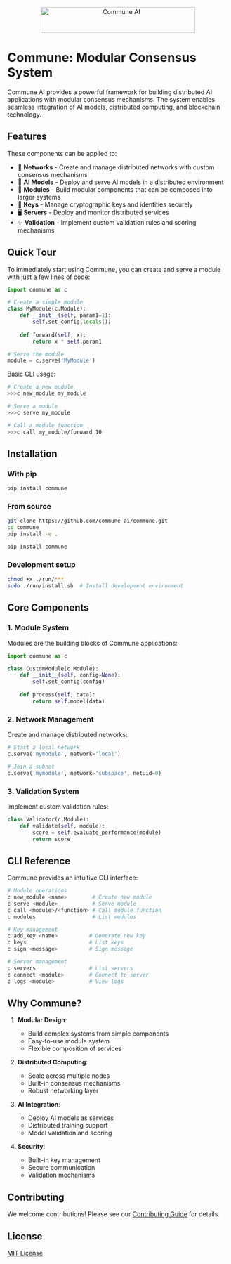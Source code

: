 <p align="center">
 <img src="https://communeai.org/logo-asci.svg" width="352" height="59" alt="Commune AI" style="max-width: 100%;">
</p>

# Commune: Modular Consensus System

Commune AI provides a powerful framework for building distributed AI applications with modular consensus mechanisms. The system enables seamless integration of AI models, distributed computing, and blockchain technology.

## Features

These components can be applied to:

* 🔗 **Networks** - Create and manage distributed networks with custom consensus mechanisms
* 🤖 **AI Models** - Deploy and serve AI models in a distributed environment
* 💫 **Modules** - Build modular components that can be composed into larger systems
* 🔑 **Keys** - Manage cryptographic keys and identities securely
* 🖥️ **Servers** - Deploy and monitor distributed services
* ✨ **Validation** - Implement custom validation rules and scoring mechanisms

## Quick Tour

To immediately start using Commune, you can create and serve a module with just a few lines of code:

```python
import commune as c

# Create a simple module
class MyModule(c.Module):
    def __init__(self, param1=1):
        self.set_config(locals())
        
    def forward(self, x):
        return x * self.param1

# Serve the module
module = c.serve('MyModule')
```

Basic CLI usage:

```bash
# Create a new module
>>>c new_module my_module

# Serve a module
>>>c serve my_module

# Call a module function
>>>c call my_module/forward 10
```

## Installation

### With pip

```bash
pip install commune
```

### From source

```bash
git clone https://github.com/commune-ai/commune.git
cd commune
pip install -e .
```

```bash
pip install commune
```

### Development setup

```bash
chmod +x ./run/***
sudo ./run/install.sh  # Install development environment
```

## Core Components

### 1. Module System
Modules are the building blocks of Commune applications:

```python
import commune as c

class CustomModule(c.Module):
    def __init__(self, config=None):
        self.set_config(config)
    
    def process(self, data):
        return self.model(data)
```

### 2. Network Management
Create and manage distributed networks:

```python
# Start a local network
c.serve('mymodule', network='local')

# Join a subnet
c.serve('mymodule', network='subspace', netuid=0)
```

### 3. Validation System
Implement custom validation rules:

```python
class Validator(c.Module):
    def validate(self, module):
        score = self.evaluate_performance(module)
        return score
```

## CLI Reference

Commune provides an intuitive CLI interface:

```bash
# Module operations
c new_module <name>        # Create new module
c serve <module>           # Serve module
c call <module>/<function> # Call module function
c modules                  # List modules

# Key management
c add_key <name>          # Generate new key
c keys                    # List keys
c sign <message>          # Sign message

# Server management
c servers                 # List servers
c connect <module>        # Connect to server
c logs <module>           # View logs
```

## Why Commune?

1. **Modular Design**:
   - Build complex systems from simple components
   - Easy-to-use module system
   - Flexible composition of services

2. **Distributed Computing**:
   - Scale across multiple nodes
   - Built-in consensus mechanisms
   - Robust networking layer

3. **AI Integration**:
   - Deploy AI models as services
   - Distributed training support
   - Model validation and scoring

4. **Security**:
   - Built-in key management
   - Secure communication
   - Validation mechanisms

## Contributing

We welcome contributions! Please see our [Contributing Guide](CONTRIBUTING.md) for details.

## License

[MIT License](LICENSE)